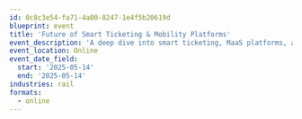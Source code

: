 ```yaml
---
id: 0c8c3e54-fa71-4a00-8247-1e4f5b20619d
blueprint: event
title: 'Future of Smart Ticketing & Mobility Platforms'
event_description: 'A deep dive into smart ticketing, MaaS platforms, and future travel trends'
event_location: Online
event_date_field:
  start: '2025-05-14'
  end: '2025-05-14'
industries: rail
formats:
  - online
---
```

